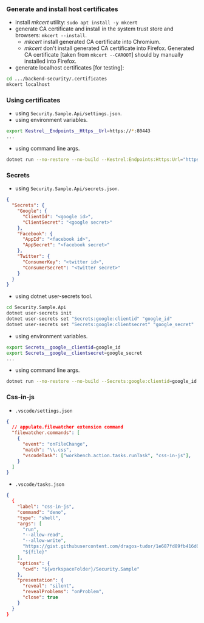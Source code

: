 ### Generate and install host certificates
- install *mkcert* utility: `sudo apt install -y mkcert`
- generate CA certificate and install in the system trust store and browsers: `mkcert --install`.
  - *mkcert* install generated CA certificate into Chromium.
  - *mkcert* don't install generated CA certificate into Firefox. Generated CA certificate [taken from `mkcert --CAROOT`] should by manually installed into Firefox.
- generate localhost certificates [for testing]:
```sh
cd .../backend-security/.certificates
mkcert localhost
```

### Using certificates
- using `Security.Sample.Api/settings.json`.
- using environment variables.
```sh
export Kestrel__Endpoints__Https__Url=https://*:80443
...
```
- using command line args.
```sh
dotnet run --no-restore --no-build --Kestrel:Endpoints:Https:Url="https://*:80443" ...
```

### Secrets
- using `Security.Sample.Api/secrets.json`.
```json
{
  "Secrets": {
    "Google": {
      "ClientId": "<google id>",
      "ClientSecret": "<google secret>"
    },
    "Facebook": {
      "AppId": "<facebook id>",
      "AppSecret": "<facebook secret>"
    },
    "Twitter": {
      "ConsumerKey": "<twitter id>",
      "ConsumerSecret": "<twitter secret>"
    }
  }
}
```
- using dotnet user-secrets tool.
```sh
cd Security.Sample.Api
dotnet user-secrets init
dotnet user-secrets set "Secrets:google:clientid" "google_id"
dotnet user-secrets set "Secrets:google:clientsecret" "google_secret"
```
- using environment variables.
```sh
export Secrets__google__clientid=google_id
export Secrets__google__clientsecret=google_secret
...
```
- using command line args.
```sh
dotnet run --no-restore --no-build --Secrets:google:clientid=google_id ...
```


### Css-in-js
- `.vscode/settings.json`
```json
{
  // appulate.filewatcher extension command
  "filewatcher.commands": [
    {
      "event": "onFileChange",
      "match": "\\.css",
      "vscodeTask": ["workbench.action.tasks.runTask", "css-in-js"],
    }
  ]
}
```
- `.vscode/tasks.json`
```json
{
  {
    "label": "css-in-js",
    "command": "deno",
    "type": "shell",
    "args": [
      "run",
      "--allow-read",
      "--allow-write",
      "https://gist.githubusercontent.com/dragos-tudor/1e687fd89fb416d0c0581cd03f9368d6/raw/8182b6efce4e020e91972a36ee86d06556bf2f67/css-in-js.js",
      "${file}"
    ],
    "options": {
      "cwd": "${workspaceFolder}/Security.Sample"
    },
    "presentation": {
      "reveal": "silent",
      "revealProblems": "onProblem",
      "close": true
    }
  }
}
```